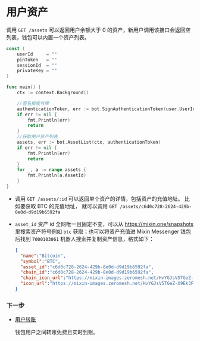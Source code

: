 # 用户资产

调用 `GET /assets` 可以返回用户余额大于 0 的资产，新用户调用该接口会返回空列表，钱包可以内置一个资产列表。

```go
const (
    userId     = ""
    pinToken   = ""
	sessionId  = ""
	privateKey = ""
)

func main() {
    ctx := context.Background()

	//签名授权令牌
	authenticationToken, err := bot.SignAuthenticationToken(user.UserId, user.SessionId, userSessionKey, "GET", "/assets", "")
	if err != nil {
		fmt.Println(err)
		return
	}
	//获取用户资产列表
	assets, err := bot.AssetList(ctx, authenticationToken)
	if err != nil {
		fmt.Println(err)
		return
	}
	for _, a := range assets {
		fmt.Println(a.AssetId)
	}
}
```

- 调用 `GET /assets/:id` 可以返回单个资产的详情，包括资产的充值地址。 比如要获取 BTC 的充值地址， 就可以调用 `GET /assets/c6d0c728-2624-429b-8e0d-d9d19b6592fa`
- `asset_id` 资产 id 全网唯一且固定不变，可以从 https://mixin.one/snapshots 里搜索资产符号例如 `btc` 获取；也可以将资产充值进 Mixin Messenger 钱包后找到 `7000103061` 机器人搜索并复制资产信息，格式如下：

  ```json
  {
    "name":"Bitcoin",
    "symbol":"BTC",
    "asset_id":"c6d0c728-2624-429b-8e0d-d9d19b6592fa",
    "chain_id":"c6d0c728-2624-429b-8e0d-d9d19b6592fa",
    "chain_icon_url":"https://mixin-images.zeromesh.net/HvYGJsV5TGeZ-X9Ek3FEQohQZ3fE9LBEBGcOcn4c4BNHovP4fW4YB97Dg5LcXoQ1hUjMEgjbl1DPlKg1TW7kK6XP=s128",
    "icon_url":"https://mixin-images.zeromesh.net/HvYGJsV5TGeZ-X9Ek3FEQohQZ3fE9LBEBGcOcn4c4BNHovP4fW4YB97Dg5LcXoQ1hUjMEgjbl1DPlKg1TW7kK6XP=s128"
  }
  ```

### 下一步

- [用户转账](./transfer)

  钱包用户之间转账免费且实时到账。
